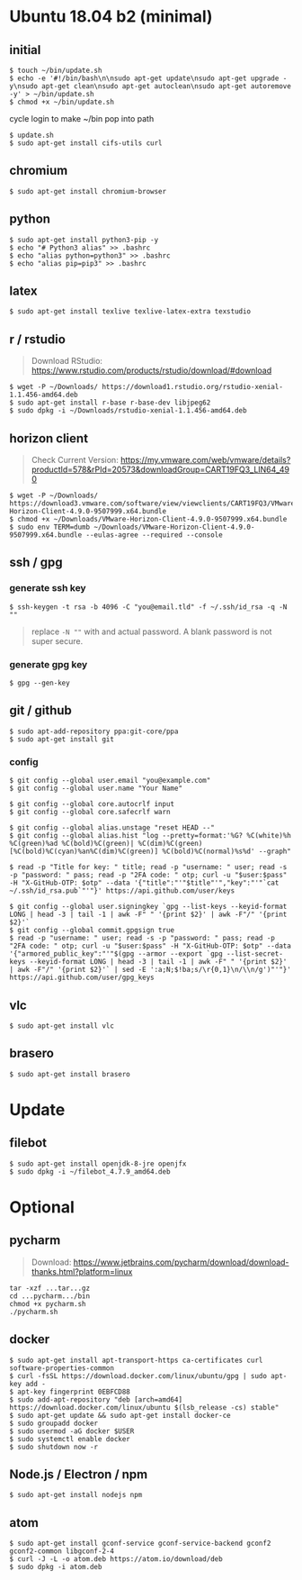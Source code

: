 # Ubuntu 18.04 b2 (minimal)

## initial

``` 
$ touch ~/bin/update.sh
$ echo -e '#!/bin/bash\n\nsudo apt-get update\nsudo apt-get upgrade -y\nsudo apt-get clean\nsudo apt-get autoclean\nsudo apt-get autoremove -y' > ~/bin/update.sh
$ chmod +x ~/bin/update.sh

```
cycle login to make ~/bin pop into path

```
$ update.sh
$ sudo apt-get install cifs-utils curl
```

## chromium
```
$ sudo apt-get install chromium-browser
```

## python
```
$ sudo apt-get install python3-pip -y
$ echo "# Python3 alias" >> .bashrc
$ echo "alias python=python3" >> .bashrc
$ echo "alias pip=pip3" >> .bashrc
```

## latex
```
$ sudo apt-get install texlive texlive-latex-extra texstudio
```

## r / rstudio

> Download RStudio: https://www.rstudio.com/products/rstudio/download/#download

```
$ wget -P ~/Downloads/ https://download1.rstudio.org/rstudio-xenial-1.1.456-amd64.deb
$ sudo apt-get install r-base r-base-dev libjpeg62
$ sudo dpkg -i ~/Downloads/rstudio-xenial-1.1.456-amd64.deb
```

## horizon client

> Check Current Version: https://my.vmware.com/web/vmware/details?productId=578&rPId=20573&downloadGroup=CART19FQ3_LIN64_490

```
$ wget -P ~/Downloads/ https://download3.vmware.com/software/view/viewclients/CART19FQ3/VMware-Horizon-Client-4.9.0-9507999.x64.bundle
$ chmod +x ~/Downloads/VMware-Horizon-Client-4.9.0-9507999.x64.bundle
$ sudo env TERM=dumb ~/Downloads/VMware-Horizon-Client-4.9.0-9507999.x64.bundle --eulas-agree --required --console
```

## ssh / gpg
### generate ssh key
```
$ ssh-keygen -t rsa -b 4096 -C "you@email.tld" -f ~/.ssh/id_rsa -q -N ""
```
> replace `-N ""` with and actual password. A blank password is not super secure.

### generate gpg key
```
$ gpg --gen-key
```

## git / github
```
$ sudo apt-add-repository ppa:git-core/ppa
$ sudo apt-get install git
```

### config
```
$ git config --global user.email "you@example.com"
$ git config --global user.name "Your Name"

$ git config --global core.autocrlf input
$ git config --global core.safecrlf warn

$ git config --global alias.unstage "reset HEAD --"
$ git config --global alias.hist "log --pretty=format:'%G? %C(white)%h %C(green)%ad %C(bold)%C(green)| %C(dim)%C(green)[%C(bold)%C(cyan)%an%C(dim)%C(green)] %C(bold)%C(normal)%s%d' --graph"

$ read -p "Title for key: " title; read -p "username: " user; read -s -p "password: " pass; read -p "2FA code: " otp; curl -u "$user:$pass" -H "X-GitHub-OTP: $otp" --data '{"title":"'"$title"'","key":"'"`cat ~/.ssh/id_rsa.pub`"'"}' https://api.github.com/user/keys

$ git config --global user.signingkey `gpg --list-keys --keyid-format LONG | head -3 | tail -1 | awk -F" " '{print $2}' | awk -F"/" '{print $2}'`
$ git config --global commit.gpgsign true
$ read -p "username: " user; read -s -p "password: " pass; read -p "2FA code: " otp; curl -u "$user:$pass" -H "X-GitHub-OTP: $otp" --data '{"armored_public_key":"'"$(gpg --armor --export `gpg --list-secret-keys --keyid-format LONG | head -3 | tail -1 | awk -F" " '{print $2}' | awk -F"/" '{print $2}'` | sed -E ':a;N;$!ba;s/\r{0,1}\n/\\n/g')"'"}' https://api.github.com/user/gpg_keys
```

## vlc
```
$ sudo apt-get install vlc
```

## brasero
```
$ sudo apt-get install brasero
```

# Update

## filebot
```
$ sudo apt-get install openjdk-8-jre openjfx
$ sudo dpkg -i ~/filebot_4.7.9_amd64.deb
```


# Optional

## pycharm

> Download: https://www.jetbrains.com/pycharm/download/download-thanks.html?platform=linux

```
tar -xzf ...tar...gz
cd ...pycharm.../bin
chmod +x pycharm.sh
./pycharm.sh  
```

## docker
```
$ sudo apt-get install apt-transport-https ca-certificates curl software-properties-common
$ curl -fsSL https://download.docker.com/linux/ubuntu/gpg | sudo apt-key add -
$ apt-key fingerprint 0EBFCD88
$ sudo add-apt-repository "deb [arch=amd64] https://download.docker.com/linux/ubuntu $(lsb_release -cs) stable"
$ sudo apt-get update && sudo apt-get install docker-ce
$ sudo groupadd docker
$ sudo usermod -aG docker $USER
$ sudo systemctl enable docker
$ sudo shutdown now -r
```

## Node.js / Electron / npm
```
$ sudo apt-get install nodejs npm
```

## atom
```
$ sudo apt-get install gconf-service gconf-service-backend gconf2 gconf2-common libgconf-2-4
$ curl -J -L -o atom.deb https://atom.io/download/deb
$ sudo dpkg -i atom.deb
```
